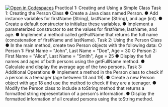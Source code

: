 [![Open in Codespaces](https://classroom.github.com/assets/launch-codespace-7f7980b617ed060a017424585567c406b6ee15c891e84e1186181d67ecf80aa0.svg)](https://classroom.github.com/open-in-codespaces?assignment_repo_id=13439857)
Practical 1: Creating and Using a Simple Class
Task 1: Creating the Person Class
● Create a Java class named Person.
● Add instance variables for firstName (String), lastName (String), and age (int).
● Create a default constructor to initialize these variables.
● Implement a parameterized constructor to set the values for firstName,
lastName, and age.
● Implement a method called getFullName that returns the full name
(concatenation of firstName and lastName).
Task 2: Using the Person Class
● In the main method, create two Person objects with the following data:
○ Person 1: First Name = "John", Last Name = "Doe", Age = 30
○ Person 2: First Name = "Alice", Last Name = "Smith", Age = 25
● Display the full names and ages of both persons using the getFullName method.
● Calculate and display the average age of the two persons.
Task 3: Additional Operations
● Implement a method in the Person class to check if a person is a teenager (age
between 13 and 19).
● Create a new Person object with age 18 and use the method to check if they are
a teenager.
● Modify the Person class to include a toString method that returns a formatted
string representation of a person's information.
● Display the formatted information of all created persons using the toString
method.
